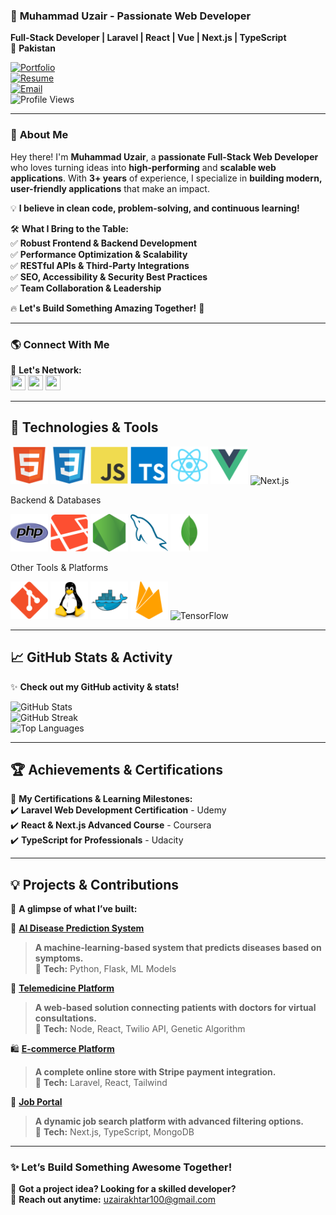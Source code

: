 ### 🚀 **Muhammad Uzair - Passionate Web Developer**  
**Full-Stack Developer | Laravel | React | Vue | Next.js | TypeScript**  
📍 **Pakistan**  

[![Portfolio](https://img.shields.io/badge/Portfolio-uzair--portfolio--site.netlify.app-blue?style=for-the-badge)](https://uzair-portfolio-site.netlify.app/)  
[![Resume](https://img.shields.io/badge/Resume-View-blue?style=for-the-badge)](https://drive.google.com/file/d/1DLNzvDeQ4iLAZ2k3eBVosI8zSupsY8FI/view?usp=sharing)  
[![Email](https://img.shields.io/badge/Email-uzairakhtar100%40gmail.com-red?style=for-the-badge)](mailto:uzairakhtar100@gmail.com)  
![Profile Views](https://komarev.com/ghpvc/?username=mruzairr&color=blue&style=flat-square)  

---

### 👋 **About Me**  
Hey there! I'm **Muhammad Uzair**, a **passionate Full-Stack Web Developer** who loves turning ideas into **high-performing** and **scalable web applications**. With **3+ years** of experience, I specialize in **building modern, user-friendly applications** that make an impact.  

💡 **I believe in clean code, problem-solving, and continuous learning!**  

🛠 **What I Bring to the Table:**  
✅ **Robust Frontend & Backend Development**  
✅ **Performance Optimization & Scalability**  
✅ **RESTful APIs & Third-Party Integrations**  
✅ **SEO, Accessibility & Security Best Practices**  
✅ **Team Collaboration & Leadership**  

🔥 **Let's Build Something Amazing Together!** 🚀  

---

### 🌎 **Connect With Me**  
💼 **Let's Network:**  
[<img src="https://raw.githubusercontent.com/rahuldkjain/github-profile-readme-generator/master/src/images/icons/Social/twitter.svg" width="24" height="24">](https://twitter.com/uzairch06667733)
[<img src="https://raw.githubusercontent.com/rahuldkjain/github-profile-readme-generator/master/src/images/icons/Social/linked-in-alt.svg" width="24" height="24">](https://linkedin.com/in/muhammad-uzair-772538250)
[<img src="https://raw.githubusercontent.com/rahuldkjain/github-profile-readme-generator/master/src/images/icons/Social/instagram.svg" width="24" height="24">](https://instagram.com/uzairakhtar100)

---

## 🚀 Technologies & Tools  
<p align="left"> <img src="https://raw.githubusercontent.com/devicons/devicon/master/icons/html5/html5-original.svg" alt="HTML5" width="60" height="60"/> <img src="https://raw.githubusercontent.com/devicons/devicon/master/icons/css3/css3-original.svg" alt="CSS3" width="60" height="60"/> <img src="https://raw.githubusercontent.com/devicons/devicon/master/icons/javascript/javascript-original.svg" alt="JavaScript" width="60" height="60"/> <img src="https://raw.githubusercontent.com/devicons/devicon/master/icons/typescript/typescript-original.svg" alt="TypeScript" width="60" height="60"/> <img src="https://raw.githubusercontent.com/devicons/devicon/master/icons/react/react-original.svg" alt="React" width="60" height="60"/> <img src="https://raw.githubusercontent.com/devicons/devicon/master/icons/vuejs/vuejs-original.svg" alt="Vue.js" width="60" height="60"/> <img src="https://cdn.worldvectorlogo.com/logos/nextjs-2.svg" alt="Next.js" width="60" height="60"/> </p>
Backend & Databases
<p align="left"> <img src="https://raw.githubusercontent.com/devicons/devicon/master/icons/php/php-original.svg" alt="PHP" width="60" height="60"/> <img src="https://raw.githubusercontent.com/devicons/devicon/master/icons/laravel/laravel-plain.svg" alt="Laravel" width="60" height="60"/> <img src="https://raw.githubusercontent.com/devicons/devicon/master/icons/nodejs/nodejs-original.svg" alt="Node.js" width="60" height="60"/> <img src="https://raw.githubusercontent.com/devicons/devicon/master/icons/mysql/mysql-original.svg" alt="MySQL" width="60" height="60"/> <img src="https://raw.githubusercontent.com/devicons/devicon/master/icons/mongodb/mongodb-original.svg" alt="MongoDB" width="60" height="60"/> </p>
Other Tools & Platforms
<p align="left"> <img src="https://raw.githubusercontent.com/devicons/devicon/master/icons/git/git-original.svg" alt="Git" width="60" height="60"/> <img src="https://raw.githubusercontent.com/devicons/devicon/master/icons/linux/linux-original.svg" alt="Linux" width="60" height="60"/> <img src="https://raw.githubusercontent.com/devicons/devicon/master/icons/docker/docker-original.svg" alt="Docker" width="60" height="60"/> <img src="https://raw.githubusercontent.com/devicons/devicon/master/icons/firebase/firebase-plain.svg" alt="Firebase" width="60" height="60"/> <img src="https://www.vectorlogo.zone/logos/tensorflow/tensorflow-icon.svg" alt="TensorFlow" width="60" height="60"/> </p>

---

## 📈 **GitHub Stats & Activity**  
✨ **Check out my GitHub activity & stats!**  

![GitHub Stats](https://github-readme-stats.vercel.app/api?username=mruzairr&show_icons=true&theme=tokyonight)  
![GitHub Streak](https://github-readme-streak-stats.herokuapp.com/?user=mruzairr&theme=tokyonight)  
![Top Languages](https://github-readme-stats.vercel.app/api/top-langs/?username=mruzairr&layout=compact&theme=tokyonight)  

---

## 🏆 **Achievements & Certifications**  
📜 **My Certifications & Learning Milestones:**  
✔️ **Laravel Web Development Certification** - Udemy  
✔️ **React & Next.js Advanced Course** - Coursera  
✔️ **TypeScript for Professionals** - Udacity  

---

## 💡 **Projects & Contributions**  
🚀 **A glimpse of what I’ve built:**  

🏥 **[AI Disease Prediction System](https://github.com/mruzairr/ai-disease-prediction)**  
> **A machine-learning-based system that predicts diseases based on symptoms.**  
🔹 **Tech:** Python, Flask, ML Models  

📲 **[Telemedicine Platform](https://github.com/mruzairr/telemedicine-platform)**  
> **A web-based solution connecting patients with doctors for virtual consultations.**  
🔹 **Tech:** Node, React, Twilio API, Genetic Algorithm  

🛍 **[E-commerce Platform](https://github.com/mruzairr/ecommerce-laravel-react)**  
> **A complete online store with Stripe payment integration.**  
🔹 **Tech:** Laravel, React, Tailwind  

💼 **[Job Portal](https://github.com/mruzairr/job-portal-nextjs)**  
> **A dynamic job search platform with advanced filtering options.**  
🔹 **Tech:** Next.js, TypeScript, MongoDB  

---

### ✨ **Let’s Build Something Awesome Together!**  
🔹 **Got a project idea? Looking for a skilled developer?**  
📩 **Reach out anytime:** uzairakhtar100@gmail.com  
